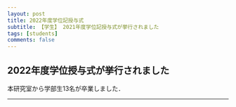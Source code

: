 ```yaml
---
layout: post
title: 2022年度学位記授与式
subtitle: 【学生】 2021年度学位記授与式が挙行されました
tags: [students]
comments: false
---
```

## 2022年度学位授与式が挙行されました

本研究室から学部生13名が卒業しました．
<br>
<hr>
